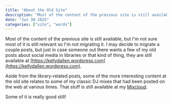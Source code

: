 ```yaml
---
title: "About the Old Site"
description: "Most of the content of the previous site is still available, but I'm not sure most of it is still relevant so I'm not migrating it."
date: "Jun 30 2025"
categories: ["site", "words"]
---
```


Most of the content of the previous site is still available, but I'm not sure most of it is still relevant so I'm not migrating it. I may decide to migrate a couple posts, but just in case someone out there wants a few of my old posts about social media in libraries or that kind of thing, they are still available at [https://kellydallen.wordpress.com](https://kellydallen.wordpress.com).

Aside from the library-related posts, some of the more interesting content at the old site relates to some of my classic DJ mixes that had been posted on the web at various times. That stuff is still available at my [Mixcloud](https://www.mixcloud.com/metafakt/).

Some of it is really good still!
